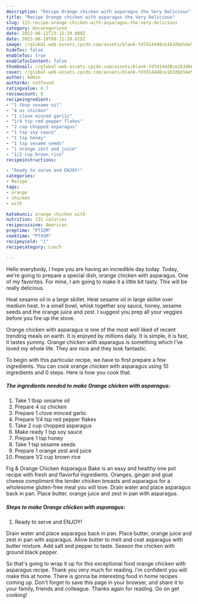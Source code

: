 ```yaml
---
description: "Recipe Orange chicken with asparagus the Very Delicious"
title: "Recipe Orange chicken with asparagus the Very Delicious"
slug: 123-recipe-orange-chicken-with-asparagus-the-very-delicious
category: Uncategorized
date: 2022-06-12T23:15:29.088Z
date: 2023-06-18T00:11:20.625Z
image: //global-web-assets.cpcdn.com/assets/blank-fd7d144d8ce163db654e5a02c40b08a2775adb7897d16e4062681dc7e1b2800f.png
hideToc: false
enableToc: true
enableTocContent: false
thumbnail: //global-web-assets.cpcdn.com/assets/blank-fd7d144d8ce163db654e5a02c40b08a2775adb7897d16e4062681dc7e1b2800f.png
cover: //global-web-assets.cpcdn.com/assets/blank-fd7d144d8ce163db654e5a02c40b08a2775adb7897d16e4062681dc7e1b2800f.png
author: Admin
authorAv: notfound
ratingvalue: 4.7
reviewcount: 9
recipeingredient:
- "1 tbsp sesame oil"
- "4 oz chicken"
- "1 clove minced garlic"
- "1/4 tsp red pepper flakes"
- "2 cup chopped asparagus"
- "1 tsp soy sauce"
- "1 tsp honey"
- "1 tsp sesame seeds"
- "1 orange zest and juice"
- "1/2 cup brown rice"
recipeinstructions:

- "Ready to serve and ENJOY!"
categories:
- Recipe
tags:
- orange
- chicken
- with

katakunci: orange chicken with 
nutrition: 131 calories
recipecuisine: American
preptime: "PT32M"
cooktime: "PT45M"
recipeyield: "1"
recipecategory: Lunch

---
```



Hello everybody, I hope you are having an incredible day today. Today, we're going to prepare a special dish, orange chicken with asparagus. One of my favorites. For mine, I am going to make it a little bit tasty. This will be really delicious.

Heat sesame oil in a large skillet. Heat sesame oil in large skillet over medium heat. In a small bowl, whisk together soy sauce, honey, sesame seeds and the orange juice and zest. I suggest you prep all your veggies before you fire up the stove.

Orange chicken with asparagus is one of the most well liked of recent trending meals on earth. It is enjoyed by millions daily. It is simple, it is fast, it tastes yummy. Orange chicken with asparagus is something which I've loved my whole life. They are nice and they look fantastic.


To begin with this particular recipe, we have to first prepare a few ingredients. You can cook orange chicken with asparagus using 10 ingredients and 0 steps. Here is how you cook that.

<!--inarticleads1-->

##### The ingredients needed to make Orange chicken with asparagus:

1. Take 1 tbsp sesame oil
1. Prepare 4 oz chicken
1. Prepare 1 clove minced garlic
1. Prepare 1/4 tsp red pepper flakes
1. Take 2 cup chopped asparagus
1. Make ready 1 tsp soy sauce
1. Prepare 1 tsp honey
1. Take 1 tsp sesame seeds
1. Prepare 1 orange zest and juice
1. Prepare 1/2 cup brown rice


Fig &amp; Orange Chicken Asparagus Bake is an easy and healthy one pot recipe with fresh and flavorful ingredients. Oranges, ginger and goat cheese compliment the tender chicken breasts and asparagus for a wholesome gluten-free meal you will love. Drain water and place asparagus back in pan. Place butter, orange juice and zest in pan with asparagus. 

<!--inarticleads2-->

##### Steps to make Orange chicken with asparagus:


1. Ready to serve and ENJOY!

Drain water and place asparagus back in pan. Place butter, orange juice and zest in pan with asparagus. Allow butter to melt and coat asparagus with butter mixture. Add salt and pepper to taste. Season the chicken with ground black pepper. 

So that's going to wrap it up for this exceptional food orange chicken with asparagus recipe. Thank you very much for reading. I'm confident you will make this at home. There is gonna be interesting food in home recipes coming up. Don't forget to save this page in your browser, and share it to your family, friends and colleague. Thanks again for reading. Go on get cooking!
